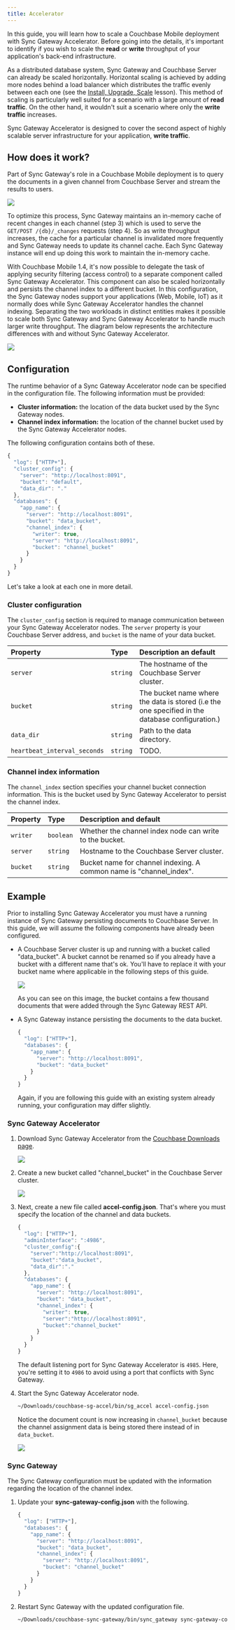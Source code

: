 ```yaml
---
title: Accelerator
---
```


In this guide, you will learn how to scale a Couchbase Mobile deployment with Sync Gateway Accelerator. Before going into the details, it's important to identify if you wish to scale the **read** or **write** throughput of your application's back-end infrastructure.

As a distributed database system, Sync Gateway and Couchbase Server can already be scaled horizontally. Horizontal scaling is achieved by adding more nodes behind a load balancer which distributes the traffic evenly between each one (see the [Install, Upgrade, Scale](../../../current/training/deploy/install/index.html) lesson). This method of scaling is particularly well suited for a scenario with a large amount of **read traffic**. On the other hand, it wouldn't suit a scenario where only the **write traffic** increases.

Sync Gateway Accelerator is designed to cover the second aspect of highly scalable server infrastructure for your application, **write traffic**.

## How does it work?

Part of Sync Gateway's role in a Couchbase Mobile deployment is to query the documents in a given channel from Couchbase Server and stream the results to users.

![](img/channel-access-accelerator.png)

To optimize this process, Sync Gateway maintains an in-memory cache of recent changes in each channel (step 3) which is used to serve the `GET/POST /{db}/_changes` requests (step 4). So as write throughput increases, the cache for a particular channel is invalidated more frequently and Sync Gateway needs to update its channel cache. Each Sync Gateway instance will end up doing this work to maintain the in-memory cache.

With Couchbase Mobile 1.4, it's now possible to delegate the task of applying security filtering (access control) to a separate component called Sync Gateway Accelerator. This component can also be scaled horizontally and persists the channel index to a different bucket. In this configuration, the Sync Gateway nodes support your applications (Web, Mobile, IoT) as it normally does while Sync Gateway Accelerator handles the channel indexing. Separating the two workloads in distinct entities makes it possible to scale both Sync Gateway and Sync Gateway Accelerator to handle much larger write throughput. The diagram below represents the architecture differences with and without Sync Gateway Accelerator.

![](img/accelerator-comparison.png)

## Configuration

The runtime behavior of a Sync Gateway Accelerator node can be specified in the configuration file. The following information must be provided:

  - **Cluster information:** the location of the data bucket used by the Sync Gateway nodes.
  - **Channel index information:** the location of the channel bucket used by the Sync Gateway Accelerator nodes.

The following configuration contains both of these.

```javascript
{
  "log": ["HTTP+"],
  "cluster_config": {
    "server": "http://localhost:8091",
    "bucket": "default",
    "data_dir": "."
  },
  "databases": {
    "app_name": {
      "server": "http://localhost:8091",
      "bucket": "data_bucket",
      "channel_index": {
        "writer": true,
        "server": "http://localhost:8091",
        "bucket": "channel_bucket"
      }
    }
  }
}
```

Let's take a look at each one in more detail.

### Cluster configuration

The `cluster_config` section is required to manage communication between your Sync Gateway Accelerator nodes. The `server` property is your Couchbase Server address, and `bucket` is the name of your data bucket.

|Property|Type|Description an default|
|:-------|:---|:---------------------|
|`server`|`string`|The hostname of the Couchbase Server cluster.|
|`bucket`|`string`|The bucket name where the data is stored (i.e the one specified in the database configuration.)|
|`data_dir`|`string`|Path to the data directory.|
|`heartbeat_interval_seconds`|`string`|TODO.|

### Channel index information

The `channel_index` section specifies your channel bucket connection information. This is the bucket used by Sync Gateway Accelerator to persist the channel index.

|Property|Type|Description and default|
|:-------|:---|:----------------------|
|`writer`|`boolean`|Whether the channel index node can write to the bucket.|
|`server`|`string`|Hostname to the Couchbase Server cluster.|
|`bucket`|`string`|Bucket name for channel indexing. A common name is "channel_index".|

## Example

Prior to installing Sync Gateway Accelerator you must have a running instance of Sync Gateway persisting documents to Couchbase Server. In this guide, we will assume the following components have already been configured.

- A Couchbase Server cluster is up and running with a bucket called "data_bucket". A bucket cannot be renamed so if you already have a bucket with a different name that's ok. You'll have to replace it with your bucket name where applicable in the following steps of this guide.

    ![](img/sg-accel-data-bucket.png)

    As you can see on this image, the bucket contains a few thousand documents that were added through the Sync Gateway
    REST API.

- A Sync Gateway instance persisting the documents to the data bucket.

    ```javascript
    {
      "log": ["HTTP+"],
      "databases": {
        "app_name": {
          "server": "http://localhost:8091",
          "bucket": "data_bucket"
        }
      }
    }
    ```

    Again, if you are following this guide with an existing system already running, your configuration may differ slightly.

### Sync Gateway Accelerator

1. Download Sync Gateway Accelerator from the [Couchbase Downloads page](http://www.couchbase.com/nosql-databases/downloads#couchbase-mobile).

    ![](img/downloads-add-ons.png)

2. Create a new bucket called "channel_bucket" in the Couchbase Server cluster.

    ![](img/sg-accel-channel-bucket.png)

3. Next, create a new file called **accel-config.json**. That's where you must specify the location of the channel and data buckets.

    ```javascript
    {
      "log": ["HTTP+"],
      "adminInterface": ":4986",
      "cluster_config":{
        "server":"http://localhost:8091",
        "bucket":"data_bucket",
        "data_dir":"."
      },
      "databases": {
        "app_name": {
          "server": "http://localhost:8091",
          "bucket": "data_bucket",
          "channel_index": {
            "writer": true,
            "server":"http://localhost:8091",
            "bucket":"channel_bucket"
          }
        }
      }
    }
    ```

    The default listening port for Sync Gateway Accelerator is `4985`. Here, you're setting it to `4986` to avoid using a port that conflicts with Sync Gateway.

4. Start the Sync Gateway Accelerator node.

    ```bash
    ~/Downloads/couchbase-sg-accel/bin/sg_accel accel-config.json
    ```

    Notice the document count is now increasing in `channel_bucket` because the channel assignment data is being stored there instead of in `data_bucket`.

    ![](img/channel-bucket.png)

### Sync Gateway

The Sync Gateway configuration must be updated with the information regarding the location of the channel index.

1. Update your **sync-gateway-config.json** with the following.

    ```javascript
    {
      "log": ["HTTP+"],
      "databases": {
        "app_name": {
          "server": "http://localhost:8091",
          "bucket": "data_bucket",
          "channel_index": {
            "server": "http://localhost:8091",
            "bucket": "channel_bucket"
          }
        }
      }
    }
    ```

2. Restart Sync Gateway with the updated configuration file.

    ```bash
    ~/Downloads/couchbase-sync-gateway/bin/sync_gateway sync-gateway-config.json
    ```